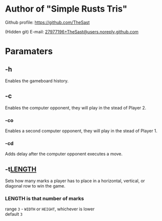 # Author of "Simple Rusts Tris"

Github profile: https://github.com/TheSast

(Hidden git) E-mail: 27977196+TheSast@users.noreply.github.com

# Paramaters
## -h
 Enables the gameboard history.

## -c
 Enables the computer opponent, they will play in the stead of Player 2.
 ### -co
 Enables a second computer opponent, they will play in the stead of Player 1.
 ### -cd
 Adds delay after the computer opponent executes a move.

## -t<u>LENGTH</u>
 Sets how many marks a player has to place in a horizontal, vertical, or diagonal row to win the game.
 ### LENGTH is that number of marks
 range `3` - `WIDTH` or `HEIGHT`, whichever is lower  
 default `3`
